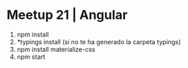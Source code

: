 <h1>Meetup 21 | Angular</h1>
<ol>
    <li>npm install</li>
    <li>*typings install (si no te ha generado la carpeta typings)</li>
    <li>npm install materialize-css</li>
    <li>npm start</li>
</ol>
